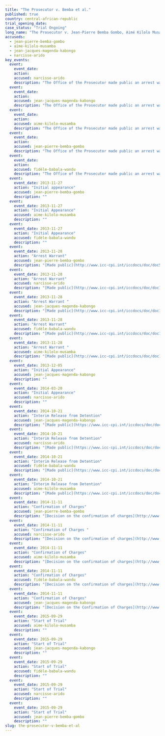```yaml
---
title: "The Prosecutor v. Bemba et al."
published: true
country: central-african-republic
trial_opening_date:
case_status: "Trial Ongoing"
long_name: "The Prosecutor v. Jean-Pierre Bemba Gombo, Aimé Kilolo Musamba, Jean-Jacques Mangenda Kabongo, Fidèle Babala Wandu and Narcisse Arido"
accuseds:
  - jean-pierre-bemba-gombo
  - aime-kilolo-musamba
  - jean-jacques-magenda-kabongo
  - narcisse-arido
key_events:
  event:
    event_date:
    action:
    accused: narcisse-arido
    description: "The Office of the Prosecutor made public an arrest warrant for Arido on November 28, 2013. He entered ICC custody on March 18, 2014. Charges against him were confirmed on November 11, 2014. Trial [opened](https://www.icc-cpi.int/en_menus/icc/press%20and%20media/press%20releases/Pages/pr1155.aspx) on September 29, 2015 before Trial Chamber VII of the International Criminal Court, composed of presiding judge Bertram Schmitt, judge Marc Perrin de Brichambaut and judge Raul Pangalangan."
  event:
    event_date:
    action:
    accused: jean-jacques-magenda-kabongo
    description: "The Office of the Prosecutor made public an arrest warrant for Magenda on November 28, 2013. He entered ICC custody on December 4, 2013. Charges were confirmed against him on November 11, 2014. Trial [opened](https://www.icc-cpi.int/en_menus/icc/press%20and%20media/press%20releases/Pages/pr1155.aspx) on September 29, 2015 before Trial Chamber VII of the International Criminal Court, composed of presiding judge Bertram Schmitt, judge Marc Perrin de Brichambaut and judge Raul Pangalangan."
  event:
    event_date:
    action:
    accused: aime-kilolo-musamba
    description: "The Office of the Prosecutor made public an arrest warrant for Kilolo on November 28, 2013. He entered ICC custody on November 25, 2013. Charges were confirmed against him on November 11, 2014. Trial [opened](https://www.icc-cpi.int/en_menus/icc/press%20and%20media/press%20releases/Pages/pr1155.aspx) on September 29, 2015 before Trial Chamber VII of the International Criminal Court, composed of presiding judge Bertram Schmitt, judge Marc Perrin de Brichambaut and judge Raul Pangalangan."
  event:
    event_date:
    action:
    accused: jean-pierre-bemba-gombo
    description: "The Office of the Prosecutor made public an arrest warrant for Bemba on November 28, 2013. Charges were confirmed against him on November 11, 2014. Trial [opened](https://www.icc-cpi.int/en_menus/icc/press%20and%20media/press%20releases/Pages/pr1155.aspx) on September 29, 2015 before Trial Chamber VII of the International Criminal Court, composed of presiding judge Bertram Schmitt, judge Marc Perrin de Brichambaut and judge Raul Pangalangan."
  event:
    event_date:
    action:
    accused: fidèle-babala-wandu
    description: "The Office of the Prosecutor made public an arrest warrant for Babala on November 28, 2013. He entered ICC custody on November 25, 2013. Charges against him were confirmed on November 11, 2014. Trial [opened](https://www.icc-cpi.int/en_menus/icc/press%20and%20media/press%20releases/Pages/pr1155.aspx) on September 29, 2015 before Trial Chamber VII of the International Criminal Court, composed of presiding judge Bertram Schmitt, judge Marc Perrin de Brichambaut and judge Raul Pangalangan."
  event:
    event_date: 2013-11-27
    action: "Initial appearance"
    accused: jean-pierre-bemba-gombo
    description: ""
  event:
    event_date: 2013-11-27
    action: "Initial Appearance"
    accused: aime-kilolo-musamba
    description: ""
  event:
    event_date: 2013-11-27
    action: "Initial Appearance"
    accused: fidèle-babala-wandu
    description: ""
  event:
    event_date: 2013-11-28
    action: "Arrest Warrant"
    accused: jean-pierre-bemba-gombo
    description: "[Made public](http://www.icc-cpi.int/iccdocs/doc/doc504390.PDF)"
  event:
    event_date: 2013-11-28
    action: "Arrest Warrant"
    accused: narcisse-arido
    description: "[Made public](http://www.icc-cpi.int/iccdocs/doc/doc1694691.pdf)"
  event:
    event_date: 2013-11-28
    action: "Arrest Warrant "
    accused: jean-jacques-magenda-kabongo
    description: "[Made public](http://www.icc-cpi.int/iccdocs/doc/doc1694691.pdf)"
  event:
    event_date: 2013-11-28
    action: "Arrest Warrant"
    accused: fidèle-babala-wandu
    description: "[Made public](http://www.icc-cpi.int/iccdocs/doc/doc1694691.pdf)"
  event:
    event_date: 2013-11-28
    action: "Arrest Warrant "
    accused: aime-kilolo-musamba
    description: "[Made public](http://www.icc-cpi.int/iccdocs/doc/doc1694691.pdf)"
  event:
    event_date: 2013-12-05
    action: "Initial Appearance"
    accused: jean-jacques-magenda-kabongo
    description: ""
  event:
    event_date: 2014-03-20
    action: "Initial Appearance"
    accused: narcisse-arido
    description: ""
  event:
    event_date: 2014-10-21
    action: "Interim Release from Detention"
    accused: jean-jacques-magenda-kabongo
    description: "[Made public](https://www.icc-cpi.int/iccdocs/doc/doc1845009.pdf)"
  event:
    event_date: 2014-10-21
    action: "Interim Release from Detention"
    accused: narcisse-arido
    description: "[Made public](https://www.icc-cpi.int/iccdocs/doc/doc1845009.pdf)"
  event:
    event_date: 2014-10-21
    action: "Interim Release from Detention"
    accused: fidèle-babala-wandu
    description: "[Made public](https://www.icc-cpi.int/iccdocs/doc/doc1845009.pdf)"
  event:
    event_date: 2014-10-21
    action: "Interim Release from Detention"
    accused: aime-kilolo-musamba
    description: "[Made public](https://www.icc-cpi.int/iccdocs/doc/doc1845009.pdf)"
  event:
    event_date: 2014-11-11
    action: "Confirmation of Charges"
    accused: jean-pierre-bemba-gombo
    description: "[Decision on the confirmation of charges](http://www.icc-cpi.int/iccdocs/doc/doc1857534.pdf)[](http://www.icc-cpi.int/en_menus/icc/situations%20and%20cases/situations/situation%20icc%200105/related%20cases/ICC-0105-0113/court-records/chambers/ptcII/Pages/749.aspx)"
  event:
    event_date: 2014-11-11
    action: "Confirmation of Charges "
    accused: narcisse-arido
    description: "[Decision on the confirmation of charges](http://www.icc-cpi.int/iccdocs/doc/doc1857534.pdf)[](http://www.icc-cpi.int/en_menus/icc/situations%20and%20cases/situations/situation%20icc%200105/related%20cases/ICC-0105-0113/court-records/chambers/ptcII/Pages/749.aspx)"
  event:
    event_date: 2014-11-11
    action: "Confirmation of Charges"
    accused: aime-kilolo-musamba
    description: "[Decision on the confirmation of charges](http://www.icc-cpi.int/iccdocs/doc/doc1857534.pdf)[](http://www.icc-cpi.int/en_menus/icc/situations%20and%20cases/situations/situation%20icc%200105/related%20cases/ICC-0105-0113/court-records/chambers/ptcII/Pages/749.aspx)"
  event:
    event_date: 2014-11-11
    action: "Confirmation of Charges"
    accused: fidèle-babala-wandu
    description: "[Decision on the confirmation of charges](http://www.icc-cpi.int/iccdocs/doc/doc1857534.pdf)[](http://www.icc-cpi.int/en_menus/icc/situations%20and%20cases/situations/situation%20icc%200105/related%20cases/ICC-0105-0113/court-records/chambers/ptcII/Pages/749.aspx)"
  event:
    event_date: 2014-11-11
    action: "Confirmation of Charges"
    accused: jean-jacques-magenda-kabongo
    description: "[Decision on the Confirmation of Charges](http://www.icc-cpi.int/iccdocs/doc/doc1857534.pdf)[](http://www.icc-cpi.int/en_menus/icc/situations%20and%20cases/situations/situation%20icc%200105/related%20cases/ICC-0105-0113/court-records/chambers/ptcII/Pages/749.aspx)"
  event:
    event_date: 2015-09-29
    action: "Start of Trial"
    accused: aime-kilolo-musamba
    description: ""
  event:
    event_date: 2015-09-29
    action: "Start of Trial"
    accused: jean-jacques-magenda-kabongo
    description: ""
  event:
    event_date: 2015-09-29
    action: "Start of Trial"
    accused: fidèle-babala-wandu
    description: ""
  event:
    event_date: 2015-09-29
    action: "Start of Trial"
    accused: narcisse-arido
    description: ""
  event:
    event_date: 2015-09-29
    action: "Start of Trial"
    accused: jean-pierre-bemba-gombo
    description: ""
slug: the-prosecutor-v-bemba-et-al
---
```

